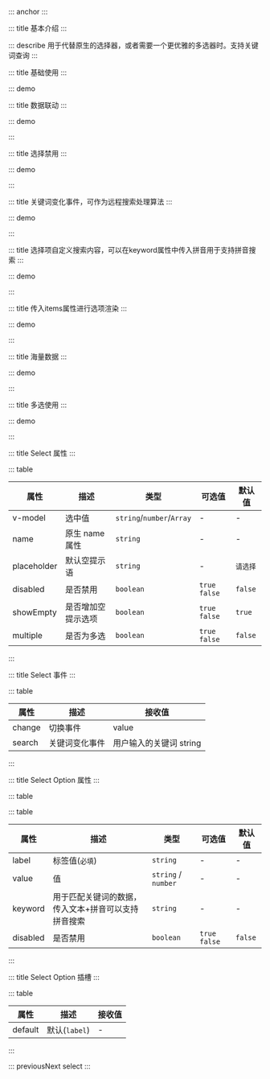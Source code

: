 ::: anchor
:::

::: title 基本介绍
:::

::: describe 用于代替原生的选择器，或者需要一个更优雅的多选器时。支持关键词查询
:::

::: title 基础使用
:::

::: demo

<template>
  <lay-select v-model="value">
    <lay-select-option value="1" label="学习"></lay-select-option>
    <lay-select-option value="2" label="编码"></lay-select-option>
    <lay-select-option value="3" label="运动"></lay-select-option>
  </lay-select>
</template>

<script>
import { ref } from 'vue'

export default {
  setup() {
    const value = ref(null);
    return {
      value
    }
  }
}
</script>


::: title 数据联动
:::

::: demo

<template>
  <lay-button @click="change1">切换-当前值 : {{value2}}</lay-button>
  <br/>
  <br/>
  <lay-select v-model="value2">
    <lay-select-option value="1" label="学习"></lay-select-option>
    <lay-select-option value="2" label="编码"></lay-select-option>
    <lay-select-option value="3" label="运动"></lay-select-option>
  </lay-select>
</template>

<script>
import { ref } from 'vue'

export default {
  setup() {
    const value2 = ref(null);
    var i = 1;
    function change1(){
      value2.value=i++%3+1
    }
    return {
      value2,
      change1
    }
  }
}
</script>

:::

::: title 选择禁用
:::

::: demo

<template>
  <lay-select v-model="selected">
    <lay-select-option value="1" label="学习"></lay-select-option>
    <lay-select-option value="2" label="编码" disabled></lay-select-option>
    <lay-select-option value="3" label="运动"></lay-select-option>
  </lay-select>
</template>

<script>
import { ref } from 'vue'

export default {
  setup() {

    const selected = ref('1')

    return {
      selected
    }
  }
}
</script>

:::

::: title 关键词变化事件，可作为远程搜索处理算法
:::

::: demo

<template>
  <lay-select @search="search" v-model="selected">
    <lay-select-option value="1" label="学习"></lay-select-option>
    <lay-select-option value="2" label="编码" disabled></lay-select-option>
    <lay-select-option value="3" label="运动"></lay-select-option>
  </lay-select>
</template>

<script>
import { ref } from 'vue'

export default {
  setup() {
    const selected = ref('1');
    function search(txt){
      console.log('关键词:',txt)
    }
    return {
      selected,search
    }
  }
}
</script>

:::

::: title 选择项自定义搜索内容，可以在keyword属性中传入拼音用于支持拼音搜索
:::

::: demo

<template>
  <lay-select v-model="selected">
    <lay-select-option value="1" label="学习" keyword="学习xuexi"></lay-select-option>
    <lay-select-option value="2" label="编码" disabled></lay-select-option>
    <lay-select-option value="3" label="运动"></lay-select-option>
  </lay-select>
</template>

<script>
import { ref } from 'vue'

export default {
  setup() {
    const selected = ref('1');
    return {
      selected
    }
  }
}
</script>

:::

::: title 传入items属性进行选项渲染
:::

::: demo

<template>
  <lay-select v-model="selected" :items="items">
  </lay-select>
</template>

<script>
import { ref } from 'vue'

export default {
  setup() {
    const selected = ref('1');
    const items=ref([
      {label:'选项1',value:1,keyword:'选项xuanxiang1'},
      {label:'选项2',value:2,keyword:'选项xuanxiang2'},
      {label:'选项3',value:3,keyword:'选项xuanxiang3',disabled:true},
    ])
    return {
      selected,items
    }
  }
}
</script>


:::

::: title 海量数据 
:::

::: demo

<template>
  <lay-select v-model="selected2">
    <lay-select-option value="1" label="学习"></lay-select-option>
    <lay-select-option value="3" label="运动"></lay-select-option>
    <lay-select-option value="1" label="学习"></lay-select-option>
    <lay-select-option value="3" label="运动"></lay-select-option>
    <lay-select-option value="1" label="学习"></lay-select-option>
    <lay-select-option value="3" label="运动"></lay-select-option>
    <lay-select-option value="1" label="学习"></lay-select-option>
    <lay-select-option value="3" label="运动"></lay-select-option>
    <lay-select-option value="1" label="学习"></lay-select-option>
    <lay-select-option value="3" label="运动"></lay-select-option>
    <lay-select-option value="1" label="学习"></lay-select-option>
    <lay-select-option value="3" label="运动"></lay-select-option>
    <lay-select-option value="1" label="学习"></lay-select-option>
    <lay-select-option value="3" label="运动"></lay-select-option>
    <lay-select-option value="1" label="学习"></lay-select-option>
    <lay-select-option value="3" label="运动"></lay-select-option>
  </lay-select>
</template>

<script>
import { ref } from 'vue'

export default {
  setup() {

    const selected2 = ref('1')

    return {
      selected2
    }
  }
}
</script>

:::

::: title 多选使用
:::

::: demo

<template>
  <lay-select v-model="mvalue" @change="change" multiple>
    <lay-select-option value="1" label="学习"></lay-select-option>
    <lay-select-option value="2" label="编码" disabled></lay-select-option>
    <lay-select-option value="3" label="运动"></lay-select-option>
    <lay-select-option value="4" label="唱歌"></lay-select-option>
    <lay-select-option value="5" label="跳舞"></lay-select-option>
    <lay-select-option value="6" label="打篮球"></lay-select-option>
    <lay-select-option value="7" label="rap"></lay-select-option>
  </lay-select>
  <lay-button @click="mvalue=[1,5,7]">点击切换(当前值:{{mvalue.join()}})</lay-button>
</template>

<script>
import { ref,watch } from 'vue'

export default {
  setup() {
    const mvalue = ref(['1','2']);
    const change = function(val){
      console.log(val, mvalue.value)
    }
    return {
      mvalue,
      change
    }
  }
}
</script>

:::

::: title Select 属性
:::

::: table

| 属性          |         描述          |             类型          |     可选值      |   默认值 |
| ------------ | --------------------- | ------------------------- | -------------- | -------- |
| v-model      | 选中值                | `string`/`number`/`Array`  |        -       |    -    |
| name         | 原生 name 属性        | `string`                   |        -       |    -    |
| placeholder  | 默认空提示语          | `string`                   |        -       | `请选择` |
| disabled     | 是否禁用              | `boolean`                  | `true` `false` | `false` |
| showEmpty    | 是否增加空提示选项     | `boolean`                  | `true` `false` | `true` |
| multiple     | 是否为多选            | `boolean`                  | `true` `false` | `false` |


:::

::: title Select 事件
:::

::: table

| 属性    | 描述       |     接收值      |
| ------ | ---------- | --------------- |
| change | 切换事件    | value           |
| search | 关键词变化事件    | 用户输入的关键词 string           |

:::

::: title Select Option 属性
:::

::: table


::: table

| 属性          |         描述          |             类型          |     可选值      |   默认值 |
| ------------ | --------------------- | ------------------------- | -------------- | -------- |
| label        | 标签值(`必填`)         | `string`                  |        -       |    -    |
| value        | 值                    | `string` / `number`       |        -       |    -    |
| keyword        | 用于匹配关键词的数据，传入文本+拼音可以支持拼音搜索   | `string`        |        -       |    -    |
| disabled     | 是否禁用              | `boolean`                  | `true` `false` | `false` |

:::

::: title Select Option 插槽
:::

::: table

| 属性    |         描述       |     接收值      |
| ------- | ----------------- | --------------- |
| default | 默认(`label`)      |        -       |

:::

 

::: previousNext select
:::